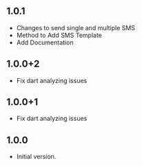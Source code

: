 ## 1.0.1

- Changes to send single and multiple SMS
- Method to Add SMS Template
- Add Documentation

## 1.0.0+2

- Fix dart analyzing issues

## 1.0.0+1

- Fix dart analyzing issues

## 1.0.0

- Initial version.
